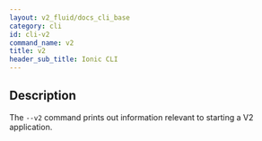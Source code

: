```yaml
---
layout: v2_fluid/docs_cli_base
category: cli
id: cli-v2
command_name: v2
title: v2
header_sub_title: Ionic CLI
---
```


## Description

The `--v2` command prints out information relevant to starting a V2 application.
